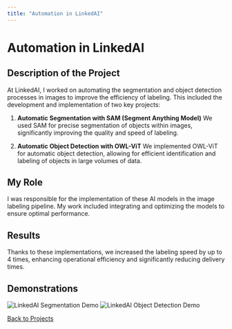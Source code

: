 ```yaml
---
title: "Automation in LinkedAI"
---
```


# Automation in LinkedAI

## Description of the Project
At LinkedAI, I worked on automating the segmentation and object detection processes in images to improve the efficiency of labeling. This included the development and implementation of two key projects:

1. **Automatic Segmentation with SAM (Segment Anything Model)**
   We used SAM for precise segmentation of objects within images, significantly improving the quality and speed of labeling.

2. **Automatic Object Detection with OWL-ViT**
   We implemented OWL-ViT for automatic object detection, allowing for efficient identification and labeling of objects in large volumes of data.

## My Role
I was responsible for the implementation of these AI models in the image labeling pipeline. My work included integrating and optimizing the models to ensure optimal performance.

## Results
Thanks to these implementations, we increased the labeling speed by up to 4 times, enhancing operational efficiency and significantly reducing delivery times.

## Demonstrations
![LinkedAI Segmentation Demo](assets\videos\SAM.gif)
![LinkedAI Object Detection Demo](assets/images/linkedai_demo2.gif)



[Back to Projects](projects.md)
